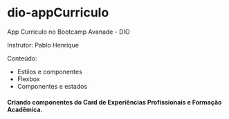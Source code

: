 # dio-appCurriculo
App Curriculo no Bootcamp Avanade - DIO   

Instrutor: Pablo Henrique

Conteúdo:

- Estilos e componentes
- Flexbox
- Componentes e estados


#### Criando componentes do Card de Experiências Profissionais e Formação Acadêmica. 


